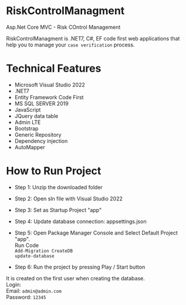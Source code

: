 # RiskControlManagment
Asp.Net Core MVC - Risk COntrol Management 

RiskControlManagment is .NET7, C#, EF code first web applications that help you to manage your `case verification` process.


# Technical Features
- Microsoft Visual Studio 2022
- .NET7
- Entity Framework Code First 
- MS SQL SERVER 2019
- JavaScript
- JQuery data table
- Admin LTE
- Bootstrap
- Generic Repository
- Dependency injection
- AutoMapper

# How to Run Project
- Step 1: Unzip the downloaded folder
- Step 2: Open sln file with Visual Studio 2022
- Step 3: Set as Startup Project "app"


- Step 4: Update database connection: appsettings.json


- Step 5: Open Package Manager Console and Select Default Project "app".<br>
Run Code <br>
`Add-Migration CreateDB` <br>
`update-database`


- Step 6: Run the project by pressing Play / Start button



It is created on the first user when creating the database.<br>
Login:<br>
Email: `admin@admin.com`<br>
Password: `12345`
